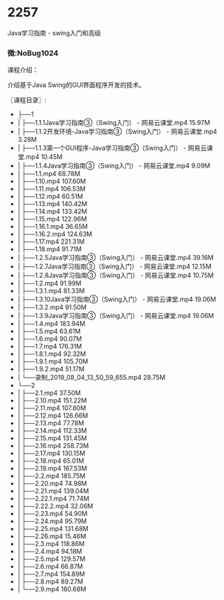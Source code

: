 # 2257
Java学习指南 - swing入门和高级
### 微:NoBug1024 


课程介绍：

介绍基于Java Swing的GUI界面程序开发的技术。

〖课程目录〗:

- ├──1  
- |   ├──1.1.1Java学习指南③（Swing入门） - 网易云课堂.mp4  15.97M
- |   ├──1.1.2开发环境-Java学习指南③（Swing入门） - 网易云课堂.mp4  3.28M
- |   ├──1.1.3第一个GUI程序-Java学习指南③（Swing入门） - 网易云课堂.mp4  10.45M
- |   ├──1.1.4Java学习指南③（Swing入门） - 网易云课堂.mp4  9.09M
- |   ├──1.1.mp4  68.78M
- |   ├──1.10.mp4  107.60M
- |   ├──1.11.mp4  106.53M
- |   ├──1.12.mp4  60.51M
- |   ├──1.13.mp4  140.42M
- |   ├──1.14.mp4  133.42M
- |   ├──1.15.mp4  122.96M
- |   ├──1.16.1.mp4  36.65M
- |   ├──1.16.2.mp4  124.63M
- |   ├──1.17.mp4  221.31M
- |   ├──1.18.mp4  91.71M
- |   ├──1.2.5Java学习指南③（Swing入门） - 网易云课堂.mp4  39.16M
- |   ├──1.2.7Java学习指南③（Swing入门） - 网易云课堂.mp4  12.15M
- |   ├──1.2.8Java学习指南③（Swing入门） - 网易云课堂.mp4  10.75M
- |   ├──1.2.mp4  91.99M
- |   ├──1.3.1.mp4  81.33M
- |   ├──1.3.10Java学习指南③（Swing入门） - 网易云课堂.mp4  19.06M
- |   ├──1.3.2.mp4  91.50M
- |   ├──1.3.9Java学习指南③（Swing入门） - 网易云课堂.mp4  19.06M
- |   ├──1.4.mp4  183.94M
- |   ├──1.5.mp4  63.61M
- |   ├──1.6.mp4  90.07M
- |   ├──1.7.mp4  176.31M
- |   ├──1.8.1.mp4  92.32M
- |   ├──1.9.1.mp4  105.70M
- |   ├──1.9.2.mp4  51.17M
- |   └──录制_2019_08_04_13_50_59_655.mp4  28.75M
- └──2  
- |   ├──2.1.mp4  37.50M
- |   ├──2.10.mp4  151.22M
- |   ├──2.11.mp4  107.80M
- |   ├──2.12.mp4  126.66M
- |   ├──2.13.mp4  77.78M
- |   ├──2.14.mp4  112.33M
- |   ├──2.15.mp4  131.45M
- |   ├──2.16.mp4  258.73M
- |   ├──2.17.mp4  130.15M
- |   ├──2.18.mp4  65.01M
- |   ├──2.19.mp4  167.53M
- |   ├──2.2.mp4  185.75M
- |   ├──2.20.mp4  74.98M
- |   ├──2.21.mp4  139.04M
- |   ├──2.22.1.mp4  71.74M
- |   ├──2.22.2.mp4  32.06M
- |   ├──2.23.mp4  54.90M
- |   ├──2.24.mp4  95.79M
- |   ├──2.25.mp4  131.68M
- |   ├──2.26.mp4  15.46M
- |   ├──2.3.mp4  118.86M
- |   ├──2.4.mp4  94.18M
- |   ├──2.5.mp4  129.57M
- |   ├──2.6.mp4  66.87M
- |   ├──2.7.mp4  154.89M
- |   ├──2.8.mp4  89.27M
- |   └──2.9.mp4  180.68M
